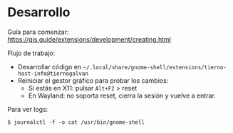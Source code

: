 # Desarrollo

Guía para comenzar: <https://gjs.guide/extensions/development/creating.html>

Flujo de trabajo:
- Desarrollar código en `~/.local/share/gnome-shell/extensions/tierno-host-info@tiernogalvan`
- Reiniciar el gestor gráfico para probar los cambios:
  - Si estás en X11: pulsar `Alt+F2` > reset
  - En Wayland: no soporta reset, cierra la sesión y vuelve a entrar.

Para ver logs:
```
$ journalctl -f -o cat /usr/bin/gnome-shell
```
